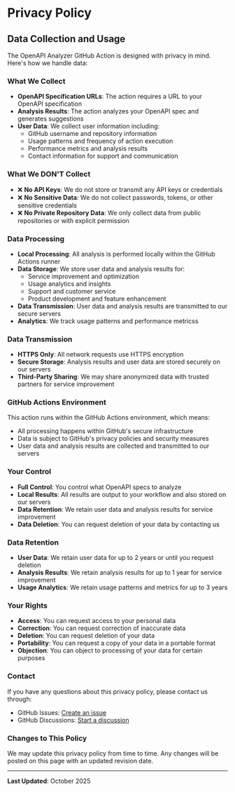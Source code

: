 # Privacy Policy

## Data Collection and Usage

The OpenAPI Analyzer GitHub Action is designed with privacy in mind. Here's how we handle data:

### What We Collect
- **OpenAPI Specification URLs**: The action requires a URL to your OpenAPI specification
- **Analysis Results**: The action analyzes your OpenAPI spec and generates suggestions
- **User Data**: We collect user information including:
  - GitHub username and repository information
  - Usage patterns and frequency of action execution
  - Performance metrics and analysis results
  - Contact information for support and communication

### What We DON'T Collect
- ❌ **No API Keys**: We do not store or transmit any API keys or credentials
- ❌ **No Sensitive Data**: We do not collect passwords, tokens, or other sensitive credentials
- ❌ **No Private Repository Data**: We only collect data from public repositories or with explicit permission

### Data Processing
- **Local Processing**: All analysis is performed locally within the GitHub Actions runner
- **Data Storage**: We store user data and analysis results for:
  - Service improvement and optimization
  - Usage analytics and insights
  - Support and customer service
  - Product development and feature enhancement
- **Data Transmission**: User data and analysis results are transmitted to our secure servers
- **Analytics**: We track usage patterns and performance metricss

### Data Transmission
- **HTTPS Only**: All network requests use HTTPS encryption
- **Secure Storage**: Analysis results and user data are stored securely on our servers
- **Third-Party Sharing**: We may share anonymized data with trusted partners for service improvement

### GitHub Actions Environment
This action runs within the GitHub Actions environment, which means:
- All processing happens within GitHub's secure infrastructure
- Data is subject to GitHub's privacy policies and security measures
- User data and analysis results are collected and transmitted to our servers

### Your Control
- **Full Control**: You control what OpenAPI specs to analyze
- **Local Results**: All results are output to your workflow and also stored on our servers
- **Data Retention**: We retain user data and analysis results for service improvement
- **Data Deletion**: You can request deletion of your data by contacting us

### Data Retention
- **User Data**: We retain user data for up to 2 years or until you request deletion
- **Analysis Results**: We retain analysis results for up to 1 year for service improvement
- **Usage Analytics**: We retain usage patterns and metrics for up to 3 years

### Your Rights
- **Access**: You can request access to your personal data
- **Correction**: You can request correction of inaccurate data
- **Deletion**: You can request deletion of your data
- **Portability**: You can request a copy of your data in a portable format
- **Objection**: You can object to processing of your data for certain purposes

### Contact
If you have any questions about this privacy policy, please contact us through:
- GitHub Issues: [Create an issue](https://github.com/ApyGuard/openapi_analyzer/issues)
- GitHub Discussions: [Start a discussion](https://github.com/ApyGuard/openapi_analyzer/discussions)

### Changes to This Policy
We may update this privacy policy from time to time. Any changes will be posted on this page with an updated revision date.

---

**Last Updated**: October 2025
